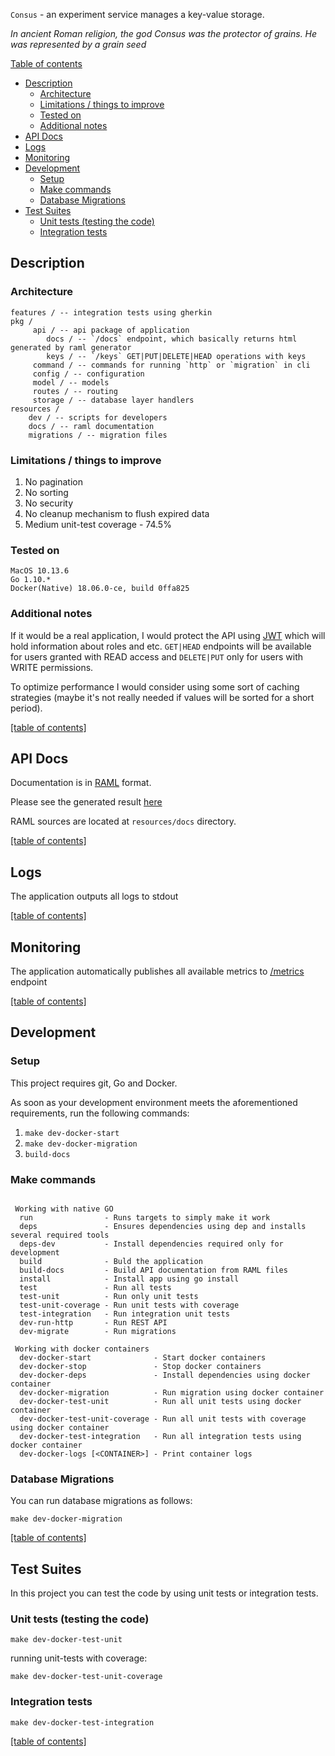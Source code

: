 `Consus` - an experiment service manages a key-value storage.

_In ancient Roman religion, the god Consus was the protector of grains. He was represented by a grain seed_

<a id="table-of-contents" href="#table-of-contents">Table of contents</a>

- [Description](#description)
	- [Architecture](#architecture)
	- [Limitations / things to improve](#limitations--things-to-improve)
	- [Tested on](#tested-on)
	- [Additional notes](#additional-notes)
- [API Docs](#api-docs)
- [Logs](#logs)
- [Monitoring](#monitoring)
- [Development](#development)
	- [Setup](#setup)
	- [Make commands](#make-commands)
	- [Database Migrations](#database-migrations)
- [Test Suites](#test-suites)
	- [Unit tests (testing the code)](#unit-tests-testing-the-code)
	- [Integration tests](#integration-tests)

## Description
### Architecture
```
features / -- integration tests using gherkin
pkg /
     api / -- api package of application
        docs / -- `/docs` endpoint, which basically returns html generated by raml generator
        keys / -- `/keys` GET|PUT|DELETE|HEAD operations with keys
     command / -- commands for running `http` or `migration` in cli
     config / -- configuration
     model / -- models
     routes / -- routing
     storage / -- database layer handlers
resources /
    dev / -- scripts for developers
    docs / -- raml documentation
    migrations / -- migration files
```
### Limitations / things to improve
1. No pagination
2. No sorting
3. No security
4. No cleanup mechanism to flush expired data
5. Medium unit-test coverage - 74.5%

### Tested on
```
MacOS 10.13.6
Go 1.10.*
Docker(Native) 18.06.0-ce, build 0ffa825
```
### Additional notes
If it would be a real application, I would protect the API using [JWT](http://jwt.io/) which will hold information about roles and etc.
`GET|HEAD` endpoints will be available for users granted with READ access and `DELETE|PUT` only for users with WRITE permissions.

To optimize performance I would consider using some sort of caching strategies (maybe it's not really needed if values will be sorted for a short period).

[[table of contents]](#table-of-contents)

## API Docs

Documentation is in [RAML](https://raml.org) format.

Please see the generated result [here](http://localhost:8090/docs/api.html)

RAML sources are located at `resources/docs` directory.

[[table of contents]](#table-of-contents)

## Logs

The application outputs all logs to stdout

[[table of contents]](#table-of-contents)

## Monitoring

The application automatically publishes all available metrics to [/metrics](http://localhost:8090/metrics) endpoint

[[table of contents]](#table-of-contents)

## Development
### Setup
This project requires git, Go and Docker.

As soon as your development environment meets the aforementioned requirements, run the following commands:

1. `make dev-docker-start`
2. `make dev-docker-migration`
3. `build-docs`

### Make commands

```

 Working with native GO
  run                - Runs targets to simply make it work
  deps               - Ensures dependencies using dep and installs several required tools
  deps-dev           - Install dependencies required only for development
  build              - Buld the application
  build-docs         - Build API documentation from RAML files
  install            - Install app using go install
  test               - Run all tests
  test-unit          - Run only unit tests
  test-unit-coverage - Run unit tests with coverage
  test-integration   - Run integration unit tests
  dev-run-http       - Run REST API
  dev-migrate        - Run migrations

 Working with docker containers
  dev-docker-start              - Start docker containers
  dev-docker-stop               - Stop docker containers
  dev-docker-deps               - Install dependencies using docker container
  dev-docker-migration          - Run migration using docker container
  dev-docker-test-unit          - Run all unit tests using docker container
  dev-docker-test-unit-coverage - Run all unit tests with coverage using docker container
  dev-docker-test-integration   - Run all integration tests using docker container
  dev-docker-logs [<CONTAINER>] - Print container logs

```

### Database Migrations

You can run database migrations as follows:

`make dev-docker-migration`

[[table of contents]](#table-of-contents)

## Test Suites

In this project you can test the code by using unit tests or integration tests.

### Unit tests (testing the code)

`make dev-docker-test-unit`

running unit-tests with coverage:

`make dev-docker-test-unit-coverage`

### Integration tests

`make dev-docker-test-integration`

[[table of contents]](#table-of-contents)
